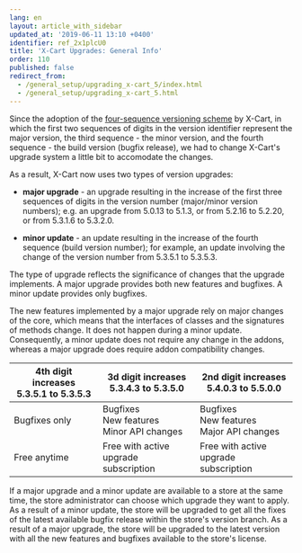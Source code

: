 ```yaml
---
lang: en
layout: article_with_sidebar
updated_at: '2019-06-11 13:10 +0400'
identifier: ref_2x1plcU0
title: 'X-Cart Upgrades: General Info'
order: 110
published: false
redirect_from:
  - /general_setup/upgrading_x-cart_5/index.html
  - /general_setup/upgrading_x-cart_5.html
---
```

Since the adoption of the [four-sequence versioning scheme](http://devs.x-cart.com/en/misc/x-cart_versions.html#x-cart-53x-versioning) by X-Cart, in which the first two sequences of digits in the version identifier represent the major version, the third sequence - the minor version, and the fourth sequence - the build version (bugfix release), we had to change X-Cart's upgrade system a little bit to accomodate the changes. 

As a result, X-Cart now uses two types of version upgrades:

   * **major upgrade** - an upgrade resulting in the increase of the first three sequences of digits in the version number (major/minor version numbers); e.g. an upgrade from 5.0.13 to 5.1.3, or from 5.2.16 to 5.2.20, or from 5.3.1.6 to 5.3.2.0.

   * **minor update** - an update resulting in the increase of the fourth sequence (build version number); for example, an update involving the change of the version number from 5.3.5.1 to 5.3.5.3.

The type of upgrade reflects the significance of changes that the upgrade implements. A major upgrade provides both new features and bugfixes. A minor update provides only bugfixes. 

The new features implemented by a major upgrade rely on major changes of the core, which means that the interfaces of classes and the signatures of methods change. It does not happen during a minor update. Consequently, a minor update does not require any change in the addons, whereas a major upgrade does require addon compatibility changes.

<table class="ui celled padded compact small table">
  <thead>
  	<tr>
      <th><strong>4th digit increases<br/>5.3.5.1 to 5.3.5.3</strong></th>
      <th><strong>3d digit increases<br/>5.3.4.3 to 5.3.5.0</strong></th>
      <th><strong>2nd digit increases<br/>5.4.0.3 to 5.5.0.0</strong></th>
    </tr>
  </thead>
  <tbody>
    <tr>
      <td>Bugfixes only</td>
      <td>Bugfixes<br/>New features<br/>Minor API changes</td>
      <td>Bugfixes<br/>New features<br/>Major API changes</td>
    </tr>
    <tr>
      <td>Free anytime</td>
      <td>Free with active<br/>upgrade subscription</td>
      <td>Free with active<br/>upgrade subscription</td>
    </tr>
  </tbody>
</table>

If a major upgrade and a minor update are available to a store at the same time, the store administrator can choose which upgrade they want to apply. As a result of a minor update, the store will be upgraded to get all the fixes of the latest available bugfix release within the store's version branch. As a result of a major upgrade, the store will be upgraded to the latest version with all the new features and bugfixes available to the store's license.